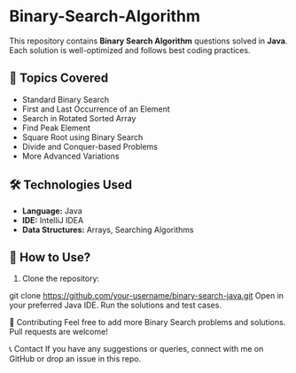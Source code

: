 # Binary-Search-Algorithm

This repository contains **Binary Search Algorithm** questions solved in **Java**.   
Each solution is well-optimized and follows best coding practices. 

## 📌 Topics Covered
- Standard Binary Search
- First and Last Occurrence of an Element 
- Search in Rotated Sorted Array
- Find Peak Element
- Square Root using Binary Search
- Divide and Conquer-based Problems
- More Advanced Variations

## 🛠 Technologies Used
- **Language:** Java  
- **IDE:** IntelliJ IDEA 
- **Data Structures:** Arrays, Searching Algorithms

## 🚀 How to Use?
1. Clone the repository:

git clone https://github.com/your-username/binary-search-java.git
Open in your preferred Java IDE.
Run the solutions and test cases.

🤝 Contributing
Feel free to add more Binary Search problems and solutions.
Pull requests are welcome!

📞 Contact
If you have any suggestions or queries, connect with me on GitHub or drop an issue in this repo.
